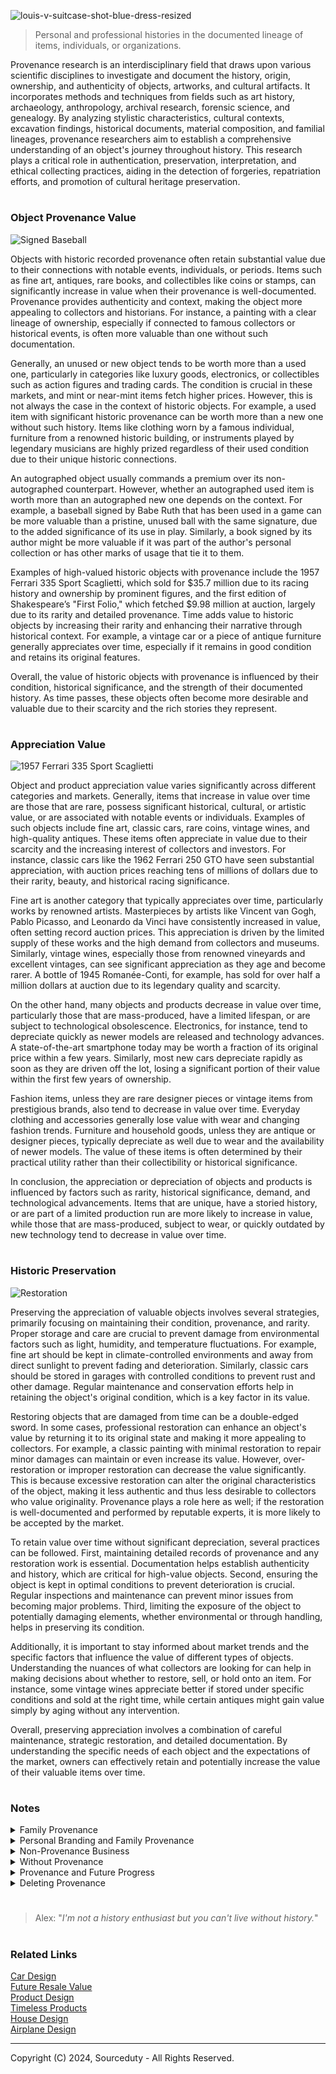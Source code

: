 ![louis-v-suitcase-shot-blue-dress-resized](https://github.com/sourceduty/Provenance/assets/123030236/9f4a40c8-3d90-458b-9a67-849cb84b817f)

> Personal and professional histories in the documented lineage of items, individuals, or organizations.

Provenance research is an interdisciplinary field that draws upon various scientific disciplines to investigate and document the history, origin, ownership, and authenticity of objects, artworks, and cultural artifacts. It incorporates methods and techniques from fields such as art history, archaeology, anthropology, archival research, forensic science, and genealogy. By analyzing stylistic characteristics, cultural contexts, excavation findings, historical documents, material composition, and familial lineages, provenance researchers aim to establish a comprehensive understanding of an object's journey throughout history. This research plays a critical role in authentication, preservation, interpretation, and ethical collecting practices, aiding in the detection of forgeries, repatriation efforts, and promotion of cultural heritage preservation.

#
### Object Provenance Value

![Signed Baseball](https://github.com/sourceduty/Provenance/assets/123030236/0f42a7ad-5911-46bf-b197-6eedf4054d10)

Objects with historic recorded provenance often retain substantial value due to their connections with notable events, individuals, or periods. Items such as fine art, antiques, rare books, and collectibles like coins or stamps, can significantly increase in value when their provenance is well-documented. Provenance provides authenticity and context, making the object more appealing to collectors and historians. For instance, a painting with a clear lineage of ownership, especially if connected to famous collectors or historical events, is often more valuable than one without such documentation.

Generally, an unused or new object tends to be worth more than a used one, particularly in categories like luxury goods, electronics, or collectibles such as action figures and trading cards. The condition is crucial in these markets, and mint or near-mint items fetch higher prices. However, this is not always the case in the context of historic objects. For example, a used item with significant historic provenance can be worth more than a new one without such history. Items like clothing worn by a famous individual, furniture from a renowned historic building, or instruments played by legendary musicians are highly prized regardless of their used condition due to their unique historic connections.

An autographed object usually commands a premium over its non-autographed counterpart. However, whether an autographed used item is worth more than an autographed new one depends on the context. For example, a baseball signed by Babe Ruth that has been used in a game can be more valuable than a pristine, unused ball with the same signature, due to the added significance of its use in play. Similarly, a book signed by its author might be more valuable if it was part of the author's personal collection or has other marks of usage that tie it to them.

Examples of high-valued historic objects with provenance include the 1957 Ferrari 335 Sport Scaglietti, which sold for $35.7 million due to its racing history and ownership by prominent figures, and the first edition of Shakespeare’s "First Folio," which fetched $9.98 million at auction, largely due to its rarity and detailed provenance. Time adds value to historic objects by increasing their rarity and enhancing their narrative through historical context. For example, a vintage car or a piece of antique furniture generally appreciates over time, especially if it remains in good condition and retains its original features.

Overall, the value of historic objects with provenance is influenced by their condition, historical significance, and the strength of their documented history. As time passes, these objects often become more desirable and valuable due to their scarcity and the rich stories they represent.

#
### Appreciation Value

![1957 Ferrari 335 Sport Scaglietti](https://github.com/sourceduty/Provenance/assets/123030236/a25c4f33-e35d-453a-ad65-96fce92089b4)

Object and product appreciation value varies significantly across different categories and markets. Generally, items that increase in value over time are those that are rare, possess significant historical, cultural, or artistic value, or are associated with notable events or individuals. Examples of such objects include fine art, classic cars, rare coins, vintage wines, and high-quality antiques. These items often appreciate in value due to their scarcity and the increasing interest of collectors and investors. For instance, classic cars like the 1962 Ferrari 250 GTO have seen substantial appreciation, with auction prices reaching tens of millions of dollars due to their rarity, beauty, and historical racing significance.

Fine art is another category that typically appreciates over time, particularly works by renowned artists. Masterpieces by artists like Vincent van Gogh, Pablo Picasso, and Leonardo da Vinci have consistently increased in value, often setting record auction prices. This appreciation is driven by the limited supply of these works and the high demand from collectors and museums. Similarly, vintage wines, especially those from renowned vineyards and excellent vintages, can see significant appreciation as they age and become rarer. A bottle of 1945 Romanée-Conti, for example, has sold for over half a million dollars at auction due to its legendary quality and scarcity.

On the other hand, many objects and products decrease in value over time, particularly those that are mass-produced, have a limited lifespan, or are subject to technological obsolescence. Electronics, for instance, tend to depreciate quickly as newer models are released and technology advances. A state-of-the-art smartphone today may be worth a fraction of its original price within a few years. Similarly, most new cars depreciate rapidly as soon as they are driven off the lot, losing a significant portion of their value within the first few years of ownership.

Fashion items, unless they are rare designer pieces or vintage items from prestigious brands, also tend to decrease in value over time. Everyday clothing and accessories generally lose value with wear and changing fashion trends. Furniture and household goods, unless they are antique or designer pieces, typically depreciate as well due to wear and the availability of newer models. The value of these items is often determined by their practical utility rather than their collectibility or historical significance.

In conclusion, the appreciation or depreciation of objects and products is influenced by factors such as rarity, historical significance, demand, and technological advancements. Items that are unique, have a storied history, or are part of a limited production run are more likely to increase in value, while those that are mass-produced, subject to wear, or quickly outdated by new technology tend to decrease in value over time.

#
### Historic Preservation

![Restoration](https://github.com/sourceduty/Provenance/assets/123030236/d8d44913-8ea9-4c25-a293-15c1597045bf)

Preserving the appreciation of valuable objects involves several strategies, primarily focusing on maintaining their condition, provenance, and rarity. Proper storage and care are crucial to prevent damage from environmental factors such as light, humidity, and temperature fluctuations. For example, fine art should be kept in climate-controlled environments and away from direct sunlight to prevent fading and deterioration. Similarly, classic cars should be stored in garages with controlled conditions to prevent rust and other damage. Regular maintenance and conservation efforts help in retaining the object's original condition, which is a key factor in its value.

Restoring objects that are damaged from time can be a double-edged sword. In some cases, professional restoration can enhance an object's value by returning it to its original state and making it more appealing to collectors. For example, a classic painting with minimal restoration to repair minor damages can maintain or even increase its value. However, over-restoration or improper restoration can decrease the value significantly. This is because excessive restoration can alter the original characteristics of the object, making it less authentic and thus less desirable to collectors who value originality. Provenance plays a role here as well; if the restoration is well-documented and performed by reputable experts, it is more likely to be accepted by the market.

To retain value over time without significant depreciation, several practices can be followed. First, maintaining detailed records of provenance and any restoration work is essential. Documentation helps establish authenticity and history, which are critical for high-value objects. Second, ensuring the object is kept in optimal conditions to prevent deterioration is crucial. Regular inspections and maintenance can prevent minor issues from becoming major problems. Third, limiting the exposure of the object to potentially damaging elements, whether environmental or through handling, helps in preserving its condition.

Additionally, it is important to stay informed about market trends and the specific factors that influence the value of different types of objects. Understanding the nuances of what collectors are looking for can help in making decisions about whether to restore, sell, or hold onto an item. For instance, some vintage wines appreciate better if stored under specific conditions and sold at the right time, while certain antiques might gain value simply by aging without any intervention.

Overall, preserving appreciation involves a combination of careful maintenance, strategic restoration, and detailed documentation. By understanding the specific needs of each object and the expectations of the market, owners can effectively retain and potentially increase the value of their valuable items over time.

#
### Notes

<details><summary>Family Provenance</summary>
<br>

### Family Provenance

Family provenance pertains to the lineage and heritage associated with a particular family or lineage. It encompasses not only tangible possessions passed down through generations but also intangible aspects such as traditions, values, and cultural heritage. Family provenance often holds sentimental value, serving as a link between past and present generations and providing a sense of continuity and identity within a family lineage.

Public examples of family provenance abound in various industries, showcasing the enduring legacy and influence of prominent families. For instance, in the fashion world, brands like Chanel and Louis Vuitton have iconic status partly due to their family origins and the legacies of their founders, Coco Chanel and Louis Vuitton respectively. These brands leverage their rich histories and familial heritage to imbue their products with a sense of tradition, craftsmanship, and luxury, attracting consumers who appreciate the prestige associated with these storied names. Similarly, in the automotive industry, companies like Ford and Ferrari trace their origins back to visionary founders whose entrepreneurial spirit and innovation continue to shape their brands' identities, reflecting a heritage of excellence and innovation that resonates with consumers worldwide.

<br>
</details>
<details><summary>Personal Branding and Family Provenance</summary>
<br>

### Personal Branding and Family Provenance

In personal branding, leveraging family provenance can be a strategic tool to establish authenticity, credibility, and differentiation in the marketplace. By incorporating elements of their family's history, achievements, and values into their personal brand narrative, individuals can create a compelling story that resonates with their audience. Family provenance adds depth and richness to one's personal brand, helping to forge emotional connections and foster trust with stakeholders.

Public figures often incorporate elements of family provenance into their personal branding, leveraging their lineage and heritage to strengthen their connection with their audience. Take, for example, Prince Harry and Meghan Markle, whose personal brand narrative intertwines their individual identities with their royal lineage and family history. By integrating aspects of their family's legacy, such as their charitable work and commitment to social causes, the couple has cultivated a powerful personal brand centered on authenticity, compassion, and social responsibility. Similarly, entrepreneurs like Ivanka Trump have leveraged their family name and business empire to carve out their niche in the fashion and lifestyle industry, capitalizing on the recognition and credibility associated with the Trump brand to establish their own ventures and personal brand identities. These public examples demonstrate the strategic integration of family provenance into personal branding efforts, effectively leveraging heritage and lineage to enhance credibility, visibility, and resonance with target audiences.

<br>
</details>
<details><summary>Non-Provenance Business</summary>
<br>

### Non-Provenance Business

In contrast to businesses with strong provenance, non-provenance businesses operate without a significant emphasis on heritage, lineage, or historical narrative. Instead, they focus primarily on product or service innovation, market demand, and competitive positioning to drive success. While lacking the historical depth of provenance-based businesses, non-provenance businesses often excel in agility, adaptability, and responsiveness to changing market dynamics, allowing them to carve out their niche and thrive in diverse industries.

<br>
</details>
<details><summary>Without Provenance</summary>
<br>

### Without Provenance

Personal life without provenance is characterized by a detachment from a predetermined heritage or lineage, allowing individuals to define their identities and narratives based solely on their experiences, values, and aspirations. In such cases, individuals forge their paths independently, free from the expectations or constraints imposed by familial legacies or societal norms. This autonomy provides a fertile ground for self-discovery, personal growth, and the pursuit of individual passions and dreams. While lacking the historical depth and familial connections associated with provenance, a personal life without provenance offers a blank canvas upon which individuals can paint their unique stories, shaping their identities and leaving a legacy defined by their own achievements and contributions to the world. It celebrates the power of self-determination and resilience, highlighting the potential for greatness that resides within each person, regardless of their lineage or background.

<br>
</details>
<details><summary>Provenance and Future Progress</summary>
<br>

Historical provenance can impede future progress when it becomes a rigid anchor rather than a guiding light. While acknowledging and learning from history is crucial, overly fixating on past practices can stifle innovation and adaptation. When institutions or individuals adhere too strictly to traditions or methods solely because they have historical precedent, they may miss out on more effective or efficient approaches that emerge with changing circumstances.

Moreover, historical provenance can foster resistance to change, creating inertia within systems. This resistance can arise from a fear of deviating from established norms or a reluctance to challenge deeply ingrained traditions. As a result, progress may slow as new ideas struggle to gain traction against the weight of historical precedent.

Furthermore, historical provenance can perpetuate inequalities or injustices if it is used to justify outdated or discriminatory practices. When entrenched power structures lean on historical legitimacy to maintain their status quo, it can hinder efforts to achieve social progress and equity.

However, it's essential to strike a balance between honoring history and embracing innovation. Historical provenance becomes problematic when it becomes an impediment rather than a source of inspiration. By critically evaluating the relevance and applicability of historical precedents in light of contemporary challenges, societies can ensure that they continue to evolve and progress without being held back by the past.

<br>
</details>
<details><summary>Deleting Provenance</summary>
<br>

Historical provenance slowing progress often occurs when industries or institutions become entrenched in outdated practices that hinder adaptation to new technologies or societal shifts. One example is the music industry's initial resistance to digital distribution. In the late 1990s and early 2000s, record labels clung to the provenance of physical album sales and distribution channels, dismissing the potential of online platforms like Napster. This reluctance to embrace digital innovation ultimately slowed the industry's progress and led to significant revenue losses before adapting to new models.

Another example can be seen in the healthcare sector, where entrenched bureaucratic processes based on historical provenance can impede the adoption of new medical treatments or technologies. For instance, the slow integration of electronic health records (EHRs) in some healthcare systems stemmed from a reluctance to depart from paper-based record-keeping methods rooted in historical practices. This resistance slowed down the implementation of more efficient and accessible healthcare systems.

Conversely, there are instances where shedding historical provenance has been necessary for progress. One such example is the abolition of racially discriminatory laws and practices. Throughout history, many societies justified segregation and discrimination based on historical precedents of racial superiority or cultural dominance. Progress towards equality required challenging and dismantling these entrenched systems, often through legislative reforms and social movements.

Similarly, advancements in gender equality have often required leaving behind historical provenance rooted in patriarchal norms and structures. For instance, the struggle for women's suffrage involved challenging centuries-old notions of women's roles in society, ultimately leading to significant political and social changes.

In both cases, progress necessitated confronting and rejecting historical provenance that perpetuated inequality and injustice, paving the way for more inclusive and equitable societies.

<br>
</details>

#

> Alex: "*I'm not a history enthusiast but you can't live without history.*"

#
### Related Links

[Car Design](https://github.com/sourceduty/Car_Design)
<br>
[Future Resale Value](https://github.com/sourceduty/Future_Resale_Value)
<br>
[Product Design](https://github.com/sourceduty/Product_Design)
<br>
[Timeless Products](https://github.com/sourceduty/Timeless_Products)
<br>
[House Design](https://github.com/sourceduty/House_Design)
<br>
[Airplane Design](https://github.com/sourceduty/Airplane_Design)

***
Copyright (C) 2024, Sourceduty - All Rights Reserved.
